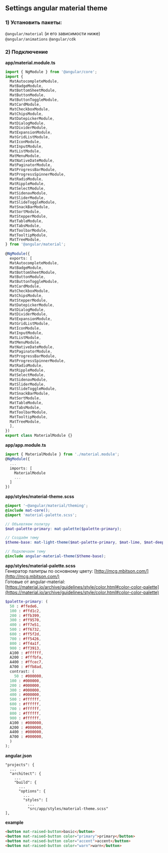 ## Settings angular material theme


### 1) Установить пакеты:

`@angular/material` (и его зависимости ниже)  
`@angular/animations`
`@angular/cdk`

### 2) Подключение

**app/material.module.ts**
```ts
import { NgModule } from '@angular/core';  
import {  
  MatAutocompleteModule,  
  MatBadgeModule,  
  MatBottomSheetModule,  
  MatButtonModule,  
  MatButtonToggleModule,  
  MatCardModule,  
  MatCheckboxModule,  
  MatChipsModule,  
  MatDatepickerModule,  
  MatDialogModule,  
  MatDividerModule,  
  MatExpansionModule,  
  MatGridListModule,  
  MatIconModule,  
  MatInputModule,  
  MatListModule,  
  MatMenuModule,  
  MatNativeDateModule,  
  MatPaginatorModule,  
  MatProgressBarModule,  
  MatProgressSpinnerModule,  
  MatRadioModule,  
  MatRippleModule,  
  MatSelectModule,  
  MatSidenavModule,  
  MatSliderModule,  
  MatSlideToggleModule,  
  MatSnackBarModule,  
  MatSortModule,  
  MatStepperModule,  
  MatTableModule,  
  MatTabsModule,  
  MatToolbarModule,  
  MatTooltipModule,  
  MatTreeModule,  
} from '@angular/material';  
  
@NgModule({  
  exports: [  
  MatAutocompleteModule,  
  MatBadgeModule,  
  MatBottomSheetModule,  
  MatButtonModule,  
  MatButtonToggleModule,  
  MatCardModule,  
  MatCheckboxModule,  
  MatChipsModule,  
  MatStepperModule,  
  MatDatepickerModule,  
  MatDialogModule,  
  MatDividerModule,  
  MatExpansionModule,  
  MatGridListModule,  
  MatIconModule,  
  MatInputModule,  
  MatListModule,  
  MatMenuModule,  
  MatNativeDateModule,  
  MatPaginatorModule,  
  MatProgressBarModule,  
  MatProgressSpinnerModule,  
  MatRadioModule,  
  MatRippleModule,  
  MatSelectModule,  
  MatSidenavModule,  
  MatSliderModule,  
  MatSlideToggleModule,  
  MatSnackBarModule,  
  MatSortModule,  
  MatTableModule,  
  MatTabsModule,  
  MatToolbarModule,  
  MatTooltipModule,  
  MatTreeModule,  
  ],  
})  
export class MaterialModule {}
```
**app/app.module.ts**
```ts
import { MaterialModule } from './material.module';
@NgModule({
  ...
  imports: [
    MaterialModule
    ...
  ]
})
```
**app/styles/material-theme.scss**
```scss
@import '~@angular/material/theming';  
@include mat-core();  
@import 'material-palette.scss';  

// Объявляем политру
$mat-palette-primary: mat-palette($palette-primary);  

// Создаём тему
$theme-base: mat-light-theme($mat-palette-primary, $mat-lime, $mat-deep-orange);  

// Подключаем тему
@include angular-material-theme($theme-base);
```
**app/styles/material-palette.scss**  
Генератор палитры по основному цвету: [http://mcg.mbitson.com/](http://mcg.mbitson.com/)  
Готовые от angular-material: [https://material.io/archive/guidelines/style/color.html#color-color-palette](https://material.io/archive/guidelines/style/color.html#color-color-palette)  
```scss
$palette-primary: (  
  50 : #ffede6,  
  100 : #ffd1c2,  
  200 : #ffb399,  
  300 : #ff9570,  
  400 : #ff7e51,  
  500 : #ff6732,  
  600 : #ff5f2d,  
  700 : #ff5426,  
  800 : #ff4a1f,  
  900 : #ff3913,  
  A100 : #ffffff,  
  A200 : #fffbfa,  
  A400 : #ffcec7,  
  A700 : #ffb8ad,  
  contrast: (  
    50 : #000000,  
  100 : #000000,  
  200 : #000000,  
  300 : #000000,  
  400 : #000000,  
  500 : #ffffff,  
  600 : #ffffff,  
  700 : #ffffff,  
  800 : #ffffff,  
  900 : #ffffff,  
  A100 : #000000,  
  A200 : #000000,  
  A400 : #000000,  
  A700 : #000000,  
  )  
);
```
**angular.json**
```
"projects": {
  ...
  "architect": {
    ...
    "build": {
      ...
      "options": {
	    ...
	    "styles": [  
          ...  
          "src/app/styles/material-theme.scss"  
],
```
**example**
```html
<button mat-raised-button>basic</button>  
<button mat-raised-button color="primary">primary</button>  
<button mat-raised-button color="accent">accent</button>  
<button mat-raised-button color="warn">warn</button>
```
<!--stackedit_data:
eyJoaXN0b3J5IjpbLTY2MTQ5NzE2MSwtOTg5MTAyNDA5XX0=
-->